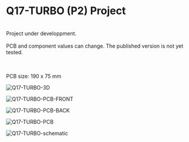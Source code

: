 # Q17-TURBO (P2) Project</b><br>
<br>
Project under developpment.<br>
<br>
PCB and component values can change. The published version is not yet tested.<br>
<br>
<br>


PCB size: 190 x 75 mm

![Q17-TURBO-3D](https://user-images.githubusercontent.com/12907102/189299792-a64b4a10-af3a-49fa-9aed-367de2a90798.jpg)

![Q17-TURBO-PCB-FRONT](https://user-images.githubusercontent.com/12907102/189299802-89a44532-c275-47a6-ba7f-3a026ff7e45f.jpg)

![Q17-TURBO-PCB-BACK](https://user-images.githubusercontent.com/12907102/189299800-964199ee-dd20-46ff-98eb-b4830f4cab93.jpg)

![Q17-TURBO-PCB](https://user-images.githubusercontent.com/12907102/189299805-46e05a61-2596-4adb-970c-b9e0d076733f.jpg)

![Q17-TURBO-schematic](https://user-images.githubusercontent.com/12907102/189299810-f5675e74-87fa-46a3-9f32-407156b99aa6.jpg)